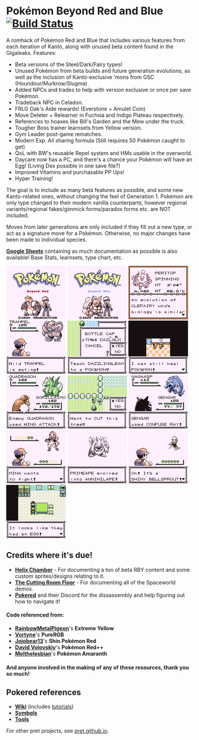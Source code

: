 # Pokémon Beyond Red and Blue [![Build Status][ci-badge]][ci]

A romhack of Pokémon Red and Blue that includes various features from each iteration of Kanto, along with unused beta content found in the Gigaleaks.
Features:
- Beta versions of the Steel/Dark/Fairy types!
- Unused Pokémon from beta builds and future generation evolutions, as well as the inclusion of Kanto-exclusive 'mons from GSC (Houndour/Murkrow/Slugma)
- Added NPCs and trades to help with version exclusive or once per save Pokémon.
- Tradeback NPC in Celadon.
- FRLG Oak's Aide rewards! (Everstone + Amulet Coin)
- Move Deleter + Relearner in Fuchsia and Indigo Plateau respectively.
- References to hoaxes like Bill's Garden and the Mew under the truck.
- Tougher Boss trainer learnsets from Yellow version.
- Gym Leader post-game rematches.
- Modern Exp. All sharing formula (Still requires 50 Pokémon caught to get)
- QoL with BW's reusable Repel system and HMs usable in the overworld.
- Daycare now has a PC, and there's a chance your Pokémon will have an Egg! (Living Dex possible in one save file?) 
- Improved Vitamins and purchasable PP Ups!
- Hyper Training!


The goal is to include as many beta features as possible, and some new Kanto-related ones, without changing the feel of Generation 1.
Pokémon are only type changed to their modern vanilla counterparts, however regional variants/regional fakes/gimmick forms/paradox forms etc. are NOT included.

Moves from later generations are only included if they fill out a new type, or act as a signature move for a Pokémon. Otherwise, no major changes have been made to individual species.

[**Google Sheets**](https://docs.google.com/spreadsheets/d/1M3bosRwThGeiIzk041AlRherJHYMNcCBpjoqek_yNrA/edit?usp=sharing) containing as much documentation as possible is also available! Base Stats, learnsets, type chart, etc.

![alt text](https://github.com/Sandingo/beyondrb/blob/master/screenshots/bgb00001.png) ![alt text](https://github.com/Sandingo/beyondrb/blob/master/screenshots/bgb00002.png) ![alt text](https://github.com/Sandingo/beyondrb/blob/master/screenshots/bgb00005.png) ![alt text](https://github.com/Sandingo/beyondrb/blob/master/screenshots/bgb00007.png) ![alt text](https://github.com/Sandingo/beyondrb/blob/master/screenshots/bgb00010.png) ![alt text](https://github.com/Sandingo/beyondrb/blob/master/screenshots/bgb00011.png) ![alt text](https://github.com/Sandingo/beyondrb/blob/master/screenshots/bgb00013.png) ![alt text](https://github.com/Sandingo/beyondrb/blob/master/screenshots/bgb00014.png) ![alt text](https://github.com/Sandingo/beyondrb/blob/master/screenshots/bgb00016.png) ![alt text](https://github.com/Sandingo/beyondrb/blob/master/screenshots/bgb00017.png) ![alt text](https://github.com/Sandingo/beyondrb/blob/master/screenshots/bgb00018.png) ![alt text](https://github.com/Sandingo/beyondrb/blob/master/screenshots/bgb00021.png) ![alt text](https://github.com/Sandingo/beyondrb/blob/master/screenshots/bgb00028.png)


## Credits where it's due!
- [**Helix Chamber**](https://helixchamber.com) - For documenting a ton of beta RBY content and some custom sprites/designs relating to it.
- [**The Cutting Room Floor**](https://tcrf.net/The_Cutting_Room_Floor/) - For documenting all of the Spaceworld demos.
- [**Pokered**](https://github.com/pret/pokered) and their Discord for the dissassembly and help figuring out how to navigate it!
#### Code referenced from:
- [**RainbowMetalPigeon**](https://github.com/RainbowMetalPigeon/ExtremeYellow)'s **Extreme Yellow**
- [**Vortyne**](https://github.com/Vortyne/pureRGB)'s **PureRGB**
- [**Jojobear13**](https://github.com/jojobear13/shinpokered)'s **Shin Pokémon Red**
- [**David Volovskiy**](https://gitlab.com/devolov/rpp_v3_fork)'s **Pokémon Red++**
- [**Melthelesbian**](https://github.com/melthelesbian/poke-amaranth)'s **Pokémon Amaranth**
#### And anyone involved in the making of any of these resources, thank you so much!
  
## Pokered references

- [**Wiki**][wiki] (includes [tutorials][tutorials])
- [**Symbols**][symbols]
- [**Tools**][tools]

For other pret projects, see [pret.github.io](https://pret.github.io/).

[wiki]: https://github.com/pret/pokered/wiki
[tutorials]: https://github.com/pret/pokered/wiki/Tutorials
[symbols]: https://github.com/pret/pokered/tree/symbols
[tools]: https://github.com/pret/gb-asm-tools
[ci]: https://github.com/pret/pokered/actions
[ci-badge]: https://github.com/pret/pokered/actions/workflows/main.yml/badge.svg
